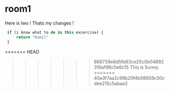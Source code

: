 # room1


Here is Iwo ! Thats my changes !
```javascript
 if (i know what to do in this excercise) {
     return "Kamil"
 }
```
<<<<<<< HEAD
>>>>>>> 866739e8d5fb63ce25c0b04892316af96c5e6c15
This is Sunny.
=======
>>>>>>> 40e3f7aa2c99b20f4b08659c50cdee215c5abae2
